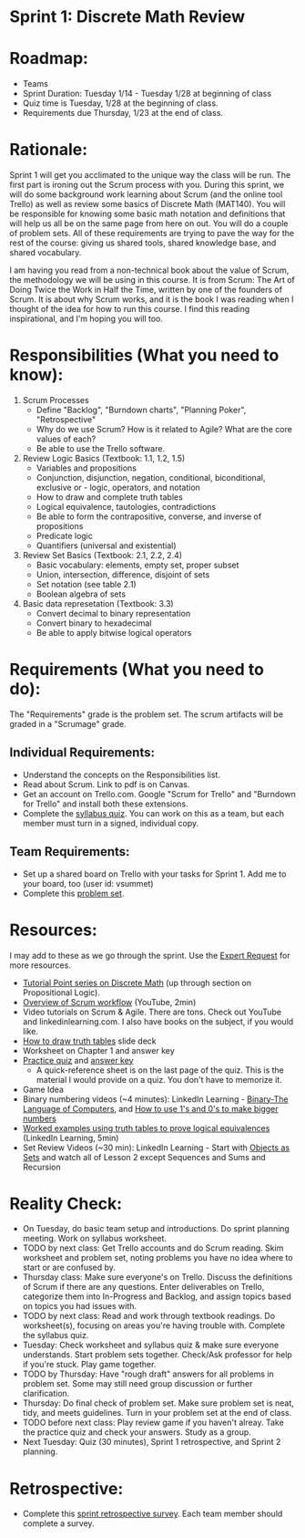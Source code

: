 # Sprint 1: Discrete Math Review

# Roadmap:
* Teams
* Sprint Duration: Tuesday 1/14 - Tuesday 1/28 at beginning of class
* Quiz time is Tuesday, 1/28 at the beginning of class.
* Requirements due Thursday, 1/23 at the end of class.

# Rationale: 
Sprint 1 will get you acclimated to the unique way the class will be run.  The first part is ironing out the Scrum process with you.  During this sprint, we will do some background work learning about Scrum (and the online tool Trello) as well as review some basics of Discrete Math (MAT140).  You will be responsible for knowing some basic math notation and definitions that will help us all be on the same page from here on out.  You will do a couple of problem sets.  All of these requirements are trying to pave the way for the rest of the course: giving us shared tools, shared knowledge base, and shared vocabulary.

I am having you read from a non-technical book about the value of Scrum, the methodology we will be using in this course.  It is from Scrum: The Art of Doing Twice the Work in Half the Time, written by one of the founders of Scrum. It is about why Scrum works, and it is the book I was reading when I thought of the idea for how to run this course.  I find this reading inspirational, and I'm hoping you will too. 

# Responsibilities (What you need to know):
1. Scrum Processes
   * Define "Backlog", "Burndown charts", "Planning Poker", "Retrospective"
   * Why do we use Scrum?  How is it related to Agile?  What are the core values of each?
   * Be able to use the Trello software.  
2. Review Logic Basics (Textbook: 1.1, 1.2, 1.5)
   * Variables and propositions
   * Conjunction, disjunction, negation, conditional, biconditional, exclusive or - logic, operators, and notation
   * How to draw and complete truth tables
   * Logical equivalence, tautologies, contradictions
   * Be able to form the contrapositive, converse, and inverse of propositions
   * Predicate logic
   * Quantifiers (universal and existential)
3. Review Set Basics (Textbook: 2.1, 2.2, 2.4)
   * Basic vocabulary: elements, empty set, proper subset
   * Union, intersection, difference, disjoint of sets
   * Set notation (see table 2.1)
   * Boolean algebra of sets 
4. Basic data represetation (Textbook: 3.3)
   * Convert decimal to binary representation
   * Convert binary to hexadecimal
   * Be able to apply bitwise logical operators
  
# Requirements (What you need to do):
The "Requirements" grade is the problem set.  The scrum artifacts will be graded in a "Scrumage" grade.

## Individual Requirements:
   * Understand the concepts on the Responsibilities list.
   * Read about Scrum.  Link to pdf is on Canvas.
   * Get an account on Trello.com.  Google "Scrum for Trello" and "Burndown for Trello" and install both these extensions.
   * Complete the [syllabus quiz](./syllabus_quiz.md).  You can work on this as a team, but each member must turn in a signed, individual copy.

## Team Requirements:
   * Set up a shared board on Trello with your tasks for Sprint 1.  Add me to your board, too (user id: vsummet)
   * Complete this [problem set](./sprint1_prob_set.pdf).

# Resources:  
I may add to these as we go through the sprint.  Use the [Expert Request](https://rollins.co1.qualtrics.com/jfe/form/SV_0jNfbBpN1clDJfn) for more resources. 
   * [Tutorial Point series on Discrete Math](https://www.tutorialspoint.com/discrete_mathematics/discrete_mathematics_introduction.htm) (up through section on Propositional Logic).
   * [Overview of Scrum workflow](https://www.youtube.com/watch?time_continue=5&v=gy1c4_YixCo) (YouTube, 2min)
   * Video tutorials on Scrum & Agile.  There are tons.  Check out YouTube and linkedinlearning.com.  I also have books on the subject, if you would like.
   * [How to draw truth tables](https://docs.google.com/presentation/d/1NTgXBIC98R6yaCiDlf7gotO1NChB8LhzHTOwNvkOrgs/edit#slide=id.p) slide deck
   * Worksheet on Chapter 1 and answer key
   * [Practice quiz](./sprint1_practice_quiz.pdf) and [answer key](./sprint1_practice_quiz_ans.pdf)
      * A quick-reference sheet is on the last page of the quiz.  This is the material I would provide on a quiz.  You don't have to memorize it.
   * Game Idea 
   * Binary numbering videos (~4 minutes): LinkedIn Learning - [Binary-The Language of Computers](https://www.linkedin.com/learning/digital-media-foundations/binary-the-language-of-computers), and [How to use 1's and 0's to make bigger numbers](https://www.linkedin.com/learning/digital-media-foundations/how-1s-and-0s-make-larger-numbers)
   * [Worked examples using truth tables to prove logical equivalences](https://www.linkedin.com/learning/programming-foundations-discrete-mathematics/solution-write-truth-tables) (LinkedIn Learning, 5min) 
   * Set Review Videos (~30 min): LinkedIn Learning - Start with [Objects as Sets](https://www.linkedin.com/learning/programming-foundations-discrete-mathematics/objects-as-sets) and watch all of Lesson 2 except Sequences and Sums and Recursion

# Reality Check:
  * On Tuesday, do basic team setup and introductions.  Do sprint planning meeting.  Work on syllabus worksheet.
  * TODO by next class:  Get Trello accounts and do Scrum reading. Skim worksheet and problem set, noting problems you have no idea where to start or are confused by.
  * Thursday class: Make sure everyone's on Trello.  Discuss the definitions of Scrum if there are any questions. Enter deliverables on Trello, categorize them into In-Progress and Backlog, and assign topics based on topics you had issues with.
  * TODO by next class: Read and work through textbook readings.  Do worksheet(s), focusing on areas you're having trouble with.  Complete the syllabus quiz.
  * Tuesday: Check worksheet and syllabus quiz & make sure everyone understands. Start problem sets together. Check/Ask professor for help if you're stuck.  Play game together.
  * TODO by Thursday: Have "rough draft" answers for all problems in problem set.  Some may still need group discussion or further clarification.
  * Thursday: Do final check of problem set.  Make sure problem set is neat, tidy, and meets guidelines.  Turn in your problem set at the end of class.
  * TODO before next class: Play review game if you haven't alreay. Take the practice quiz and check your answers.  Study as a group.  
  * Next Tuesday: Quiz (30 minutes), Sprint 1 retrospective, and Sprint 2 planning.

# Retrospective:
  * Complete this [sprint retrospective survey](https://rollins.co1.qualtrics.com/jfe/form/SV_3rAIzhpHFYbIixf?course=mat310s20&sprint=1).  Each team member should complete a survey.
